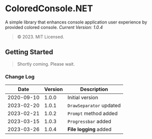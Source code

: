 ﻿# ColoredConsole.NET

A simple library that enhances console application user experience by provided colored console.
_Current Version: 1.0.4_
>&copy; 2023. MIT Licensed.

## Getting Started
>Shortly coming. Please wait.

### Change Log

|Date      |Version|Description                         |
|----------|-----  |------------------------------------|
|2020-09-10|1.0.0  |Initial version						|
|2023-02-20|1.0.1  |`DrawSeparator` updated				|
|2023-02-21|1.0.2  |`Prompt` method added				|
|2023-03-15|1.0.3  |`Progressbar` added					|
|2023-03-26|1.0.4  |**File logging** added				|




